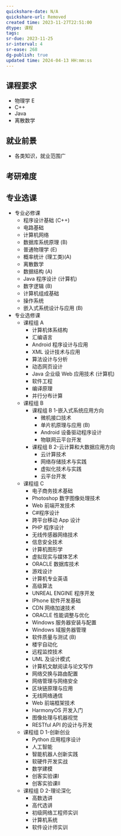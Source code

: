 ```yaml
---
quickshare-date: N/A
quickshare-url: Removed
created time: 2023-11-27T22:51:00
dtype: 课程
tags: 
sr-due: 2023-11-25
sr-interval: 4
sr-ease: 268
dg-publish: true
updated time: 2024-04-13 HH:mm:ss
---
```

## 课程要求
- 物理学 E
- C++
- Java
- 离散数学

## 就业前景
- 各类知识，就业范围广

## 考研难度


## 专业选课
- 专业必修课
    - 程序设计基础 (C++)
    - 电路基础
    - 计算机网络
    - 数据库系统原理 (B)
    - 普通物理学 (E)
    - 概率统计 (理工类)(A)
    - 离散数学
    - 数据结构 (A)
    - Java 程序设计 (计算机)
    - 数字逻辑 (B)
    - 计算机组成基础
    - 操作系统
    - 嵌入式系统设计与应用 (B)
- 专业选修课
    - 课程组 A
        - 计算机体系结构
        - 汇编语言
        - Android 程序设计与应用
        - XML 设计技术与应用
        - 算法设计与分析
        - 动态网页设计
        - Java 企业级 Web 应用技术 (计算机)
        - 软件工程
        - 编译原理
        - 并行分布计算
    - 课程组 B
        - 课程组 B 1-嵌入式系统应用方向
            - 微机接口技术
            - 单片机原理与应用 (B)
            - Android 设备驱动程序设计
            - 物联网云平台开发
        - 课程组 B 2-云计算和大数据应用方向
            - 云计算技术
            - 网络存储技术与实践
            - 虚拟化技术与实践
            - 云平台开发
    - 课程组 C
        - 电子商务技术基础
        - Photoshop 数字图像处理技术
        - Web 前端开发技术
        - C#程序设计
        - 跨平台移动 App 设计
        - PHP 程序设计
        - 无线传感器网络技术
        - 信息安全技术
        - 计算机图形学
        - 虚拟现实与媒体艺术
        - ORACLE 数据库技术
        - 游戏设计
        - 计算机专业英语
        - 高级算法
        - UNREAL ENGINE 程序开发
        - IPhone 软件开发基础
        - CDN 网络加速技术
        - ORACLE 性能调整与优化
        - Windows 服务器安装与配置
        - Windows 域服务器管理
        - 软件质量与测试 (B)
        - 楼宇自动化
        - 远程监控技术
        - UML 及设计模式
        - 计算机文献阅读与论文写作
        - 网络交换与路由配置
        - 网络管理与网络安全
        - 区块链原理与应用
        - 无线网络通信
        - Web 前端框架技术
        - HarmonyOS 开发入门
        - 图像处理与机器视觉
        - RESTful API 的设计与开发
    - 课程组 D 1-创新创业
        - Python 应用程序设计
        - 人工智能
        - 智能机器人创新实践
        - 软硬件开发实战
        - 数学建模
        - 创客实验课Ⅰ
        - 创客实验课Ⅱ
    - 课程组 D 2-理论深化
        - 高数选讲
        - 高代选讲
        - 初级网络工程师实训
        - 计算机系统
        - 软件设计师实训
